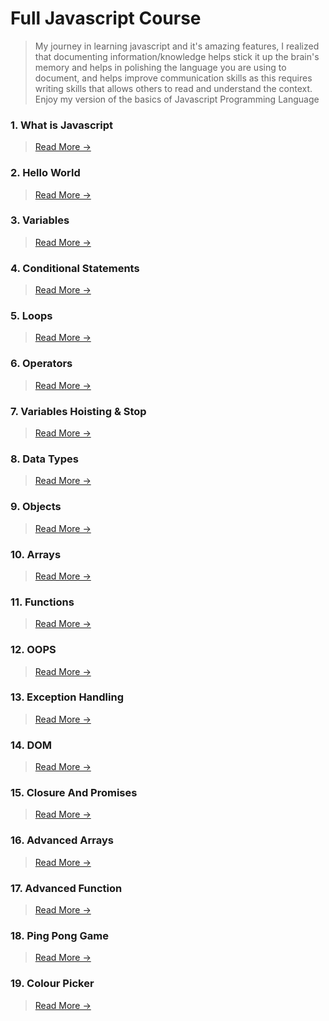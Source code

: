# Full Javascript Course
> My journey in learning javascript and it's amazing features, I realized that documenting information/knowledge helps stick it up the brain's memory and helps in polishing the language you are using to document, and helps improve communication skills as this requires writing skills that allows others to read and understand the context. Enjoy my version of the basics of Javascript Programming Language

### 1. What is Javascript
> [Read More ->](https://github.com/lsmucassi/js_full_course/blob/main/1-javascript-intro/)

### 2. Hello World
> [Read More ->](https://github.com/lsmucassi/js_full_course/blob/main/2-hello-world/)

### 3. Variables
> [Read More ->](https://github.com/lsmucassi/js_full_course/blob/main/3-variables/)

### 4. Conditional Statements
> [Read More ->](https://github.com/lsmucassi/js_full_course/blob/main/4-conditional-statements/)

### 5. Loops
> [Read More ->](https://github.com/lsmucassi/js_full_course/blob/main/5-loops/)

### 6. Operators
> [Read More ->](https://github.com/lsmucassi/js_full_course/blob/main/6-operators/)

### 7. Variables Hoisting & Stop
> [Read More ->](https://github.com/lsmucassi/js_full_course/blob/main/7-hoisting/)


### 8. Data Types
> [Read More ->](https://github.com/lsmucassi/js_full_course/blob/main/8-primitive-data-types/)

### 9. Objects
> [Read More ->](https://github.com/lsmucassi/js_full_course/blob/main/9-objects/)


### 10. Arrays
> [Read More ->](https://github.com/lsmucassi/js_full_course/blob/main/10-arrays/)

### 11. Functions
> [Read More ->](https://github.com/lsmucassi/js_full_course/blob/main/11-functions/)

### 12. OOPS
> [Read More ->](https://github.com/lsmucassi/js_full_course/tree/main/12-oops)

### 13. Exception Handling
> [Read More ->](https://github.com/lsmucassi/js_full_course/blob/main/7-hoisting/README.md)

### 14. DOM
> [Read More ->](https://github.com/lsmucassi/js_full_course/blob/main/7-hoisting/README.md)

### 15. Closure And Promises
> [Read More ->](https://github.com/lsmucassi/js_full_course/blob/main/7-hoisting/README.md)

### 16. Advanced Arrays
> [Read More ->](https://github.com/lsmucassi/js_full_course/blob/main/7-hoisting/README.md)

### 17. Advanced Function
> [Read More ->](https://github.com/lsmucassi/js_full_course/blob/main/7-hoisting/README.md)

### 18. Ping Pong Game
> [Read More ->](https://github.com/lsmucassi/js_full_course/blob/main/7-hoisting/README.md)

### 19. Colour Picker
> [Read More ->](https://github.com/lsmucassi/js_full_course/blob/main/7-hoisting/README.md)